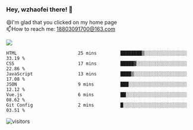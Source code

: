 ### Hey, wzhaofei there! 👋

😄I'm glad that you clicked on my home page<br>
📫How to reach me: 18803091700@163.com<br>

![](https://github-readme-stats.vercel.app/api?username=wzhaofei&show_icons=true)

<!--START_SECTION:waka-->

```text
HTML                       25 mins         ████████▒░░░░░░░░░░░░░░░░   33.19 %
CSS                        17 mins         █████▓░░░░░░░░░░░░░░░░░░░   22.86 %
JavaScript                 13 mins         ████▒░░░░░░░░░░░░░░░░░░░░   17.08 %
JSON                       9 mins          ███░░░░░░░░░░░░░░░░░░░░░░   12.12 %
Vue.js                     6 mins          ██░░░░░░░░░░░░░░░░░░░░░░░   08.62 %
Git Config                 2 mins          █░░░░░░░░░░░░░░░░░░░░░░░░   03.51 %
```

<!--END_SECTION:waka-->

![visitors](https://visitor-badge.glitch.me/badge?page_id=wzhaofei)


<!--
**wzhaofei/wzhaofei** is a ✨ _special_ ✨ repository because its `README.md` (this file) appears on your GitHub profile.

[<img align="right" width="50%" src="https://github-readme-stats.vercel.app/api?username=wzhaofei&show_icons=true">](https://metrics.lecoq.io/wzhaofei#gh-light-mode-only)

Here are some ideas to get you started:

- 🔭 I’m currently working on ...
- 🌱 I’m currently learning ...
- 👯 I’m looking to collaborate on ...
- 🤔 I’m looking for help with ...
- 💬 Ask me about ...
- 📫 How to reach me: ...
- 😄 Pronouns: ...
- ⚡ Fun fact: ...
-->
